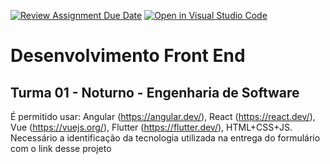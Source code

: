 [![Review Assignment Due Date](https://classroom.github.com/assets/deadline-readme-button-22041afd0340ce965d47ae6ef1cefeee28c7c493a6346c4f15d667ab976d596c.svg)](https://classroom.github.com/a/xIxO_Uqu)
[![Open in Visual Studio Code](https://classroom.github.com/assets/open-in-vscode-2e0aaae1b6195c2367325f4f02e2d04e9abb55f0b24a779b69b11b9e10269abc.svg)](https://classroom.github.com/online_ide?assignment_repo_id=18569963&assignment_repo_type=AssignmentRepo)
# Desenvolvimento Front End

## Turma 01 - Noturno - Engenharia de Software

É permitido usar: Angular (https://angular.dev/), React (https://react.dev/), Vue (https://vuejs.org/), Flutter (https://flutter.dev/), HTML+CSS+JS.
Necessário a identificação da tecnologia utilizada na entrega do formulário com o link desse projeto
